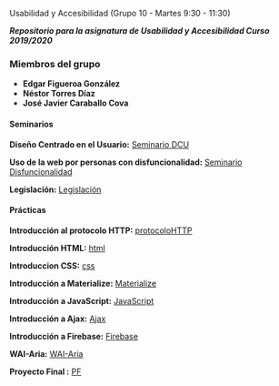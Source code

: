  Usabilidad y Accesibilidad (Grupo 10 - Martes 9:30 - 11:30)

***Repositorio para la asignatura de Usabilidad y Accesibilidad Curso 2019/2020***
### Miembros del grupo 
* **Edgar Figueroa González**
* **Néstor Torres Díaz**
* **José Javier Caraballo Cova**

#### Seminarios

**Diseño Centrado en el Usuario:** [Seminario DCU](https://github.com/JoseCova/UsabilidadyAccesibilidad/tree/master/seminario-dcu)

**Uso de la web por personas con disfuncionalidad:** [Seminario Disfuncionalidad](https://github.com/JoseCova/UsabilidadyAccesibilidad/tree/master/seminario-disfuncionalidad)

**Legislación:** [Legislación](https://view.genial.ly/5e68ea5175ef8e0fc17ce5e0/horizontal-infographic-timeline-legislacion)

#### Prácticas

**Introducción al protocolo HTTP:** [protocoloHTTP](https://github.com/JoseCova/UsabilidadyAccesibilidad/tree/master/practica_http)

**Introducción HTML:** [html](https://github.com/JoseCova/UsabilidadyAccesibilidad/tree/master/practica-introduccion_html)

**Introduccion CSS:** [css](https://github.com/JoseCova/UsabilidadyAccesibilidad/tree/master/practica-introduccion_css)   

**Introducción a Materialize:** [Materialize](https://github.com/JoseCova/UsabilidadyAccesibilidad/tree/master/practica-materialize/src)

**Introducción a JavaScript:** [JavaScript](https://github.com/JoseCova/UsabilidadyAccesibilidad/tree/master/practica-introduccion_js)

**Introducción a Ajax:** [Ajax](https://github.com/JoseCova/UsabilidadyAccesibilidad/tree/master/practica-introduccion_ajax)

**Introducción a Firebase:** [Firebase](https://github.com/JoseCova/UsabilidadyAccesibilidad/tree/master/practica-introduccion_firebase)

**WAI-Aria:** [WAI-Aria](https://github.com/JoseCova/UsabilidadyAccesibilidad/tree/master/practica-wai-aria)

**Proyecto Final :** [PF](https://github.com/JoseCova/UsabilidadyAccesibilidad/tree/master/proyecto-final)